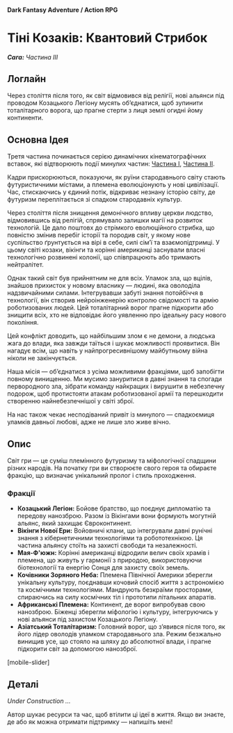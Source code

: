 #### Dark Fantasy Adventure / Action RPG

# Тіні Козаків: Квантовий Стрибок

***Сага:** Частина ІII*

## Логлайн

Через століття після того, як світ відмовився від релігії, нові альянси під проводом Козацького Легіону мусять об’єднатися, щоб зупинити тоталітарного ворога, що прагне стерти з лиця землі огидні йому континенти.

## Основна Ідея

Третя частина починається серією динамічних кінематографічних вставок, які відтворюють події минулих частин: [Частина I](/cossack-saga-1), [Частина II](/cossack-saga-2).

Кадри прискорюються, показуючи, як руїни стародавнього світу стають футуристичними містами, а племена еволюціонують у нові цивілізації. Час, стискаючись у єдиний потік, відкриває незнану історію світу, де футуризм переплітається зі спадком стародавніх культур.

Через століття після знищення демонічного впливу церкви людство, відмовившись від релігій, спрямувало залишки магії на розвиток технологій. Це дало поштовх до стрімкого еволюційного стрибка, що повністю змінив перебіг історії та породив світ, у якому нове суспільство ґрунтується на вірі в себе, силі сім’ї та взаємопідтримці. У цьому світі козаки, вікінги та корінні американці заснували власні технологічно розвинені колонії, що співпрацюють або тримають нейтралітет.

Однак такий світ був прийнятним не для всіх. Уламок зла, що вцілів, знайшов прихисток у новому власнику — людині, яка оволоділа надзвичайними силами. Інтегрувавши забуті знання потойбіччя в технології, він створив нейроінженерію контролю свідомості та армію роботизованих людей. Цей тоталітарний ворог прагне підкорити або знищити всіх, хто не відповідає його уявленню про ідеальну расу нового покоління. 

Цей конфлікт доводить, що найбільшим злом є не демони, а людська жага до влади, яка завжди таїться і шукає можливості проявитися. Він нагадує всім, що навіть у найпрогресивнішому майбутньому війна ніколи не закінчується.

Наша місія — об’єднатися з усіма можливими фракціями, щоб запобігти повному винищенню. Ми мусимо зануритися в давні знання та спогади первородного зла, зібрати команду найкращих і вирушити в небезпечну подорож, щоб протистояти атакам роботизованої армії та перешкодити створенню найнебезпечнішої у світі зброї. 

На нас також чекає несподіваний привіт із минулого — спадкоємиця уламків давньої любові, адже не лише зло живе вічно.

## Опис

Світ гри — це суміш племінного футуризму та міфологічної спадщини різних народів. На початку гри ви створюєте свого героя та обираєте фракцію, що визначає унікальний пролог і стиль проходження.

### Фракції

- **Козацький Легіон:** Бойове братство, що поєднує дипломатію та передову нанозброю. Разом із Вікінгами вони формують могутній альянс, який захищає Євроконтинент.
- **Вікінги Нової Ери:** Войовничі клани, що інтегрували давні рунічні знання з кібернетичними технологіями та робототехнікою. Ця частина альянсу стоїть на захисті свободи та незалежності.
- **Мая-Ф'южн:** Корінні американці відродили велич своїх храмів і племена, що живуть у гармонії з природою, використовуючи біотехнології та енергію Сонця для захисту своїх земель.
- **Кочівники Зоряного Неба:** Племена Північної Америки зберегли унікальну культуру, поєднавши кочовий спосіб життя з астрономією та космічними технологіями. Мандрують безкраїми просторами, спираючись на силу космічних тіл і прототипи літальних апаратів.
- **Африканські Племена:** Континент, де ворог випробував свою нанозброю. Біженці зберегли міфологію і культуру, інтегруючись у нові альянси під захистом Козацького Легіону.
- **Азіатський Тоталітаризм:** Головний ворог, що з’явився після того, як його лідер оволодів уламком стародавнього зла. Режим безжально винищив усе, що стояло на шляху до абсолютної влади, і прагне підкорити світ за допомогою нанозброї.

[mobile-slider]

## Деталі

*Under Construction …*

Автор шукає ресурси та час, щоб втілити ці ідеї в життя. Якщо ви знаєте, де або як можна отримати підтримку — напишіть мені!